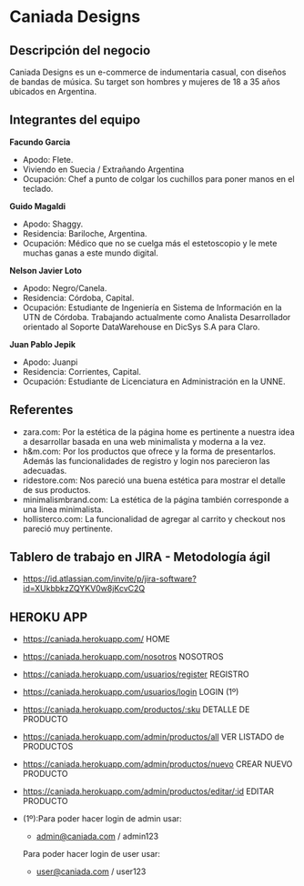 # Caniada Designs

## Descripción del negocio

Caniada Designs es un e-commerce de indumentaria casual, con diseños de bandas de música. Su target son hombres y mujeres de 18 a 35 años ubicados en Argentina.

## Integrantes del equipo

**Facundo Garcia**

- Apodo: Flete.
- Viviendo en Suecia / Extrañando Argentina
- Ocupación: Chef a punto de colgar los cuchillos para poner manos en el teclado.

**Guido Magaldi**

- Apodo: Shaggy.
- Residencia: Bariloche, Argentina.
- Ocupación: Médico que no se cuelga más el estetoscopio y le mete muchas ganas a este mundo digital.

**Nelson Javier Loto**

- Apodo: Negro/Canela.
- Residencia: Córdoba, Capital.
- Ocupación: Estudiante de Ingeniería en Sistema de Información en la UTN de Córdoba. Trabajando actualmente como Analista Desarrollador orientado al Soporte DataWarehouse en DicSys S.A para Claro.

**Juan Pablo Jepik**

- Apodo: Juanpi
- Residencia: Corrientes, Capital.
- Ocupación: Estudiante de Licenciatura en Administración en la UNNE.

## Referentes

- zara.com: Por la estética de la página home es pertinente a nuestra idea a desarrollar basada en una web minimalista y moderna a la vez.
- h&m.com: Por los productos que ofrece y la forma de presentarlos. Además las funcionalidades de registro y login nos parecieron las adecuadas.
- ridestore.com: Nos pareció una buena estética para mostrar el detalle de sus productos.
- minimalismbrand.com: La estética de la página también corresponde a una linea minimalista.
- hollisterco.com: La funcionalidad de agregar al carrito y checkout nos pareció muy pertinente.

## Tablero de trabajo en JIRA - Metodología ágil

- https://id.atlassian.com/invite/p/jira-software?id=XUkbbkzZQYKV0w8jKcvC2Q

## HEROKU APP

- https://caniada.herokuapp.com/ HOME
- https://caniada.herokuapp.com/nosotros NOSOTROS
- https://caniada.herokuapp.com/usuarios/register REGISTRO
- https://caniada.herokuapp.com/usuarios/login LOGIN (1º)
- https://caniada.herokuapp.com/productos/:sku DETALLE DE PRODUCTO
- https://caniada.herokuapp.com/admin/productos/all VER LISTADO de PRODUCTOS
- https://caniada.herokuapp.com/admin/productos/nuevo CREAR NUEVO PRODUCTO
- https://caniada.herokuapp.com/admin/productos/editar/:id EDITAR PRODUCTO

- (1º):Para poder hacer login de admin usar:

  - admin@caniada.com / admin123

  Para poder hacer login de user usar:

  - user@caniada.com / user123
